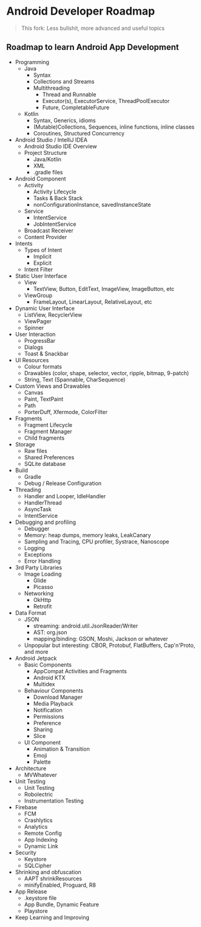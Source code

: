 # Android Developer Roadmap

> This fork: Less bullshit, more advanced and useful topics


## Roadmap to learn Android App Development
* Programming
   * Java
      * Syntax
      * Collections and Streams
      * Multithreading
         * Thread and Runnable
         * Executor(s), ExecutorService, ThreadPoolExecutor
         * Future, CompletableFuture
   * Kotlin
      * Syntax, Generics, idioms
      * (Mutable)Collections, Sequences, inline functions, inline classes
      * Coroutines, Structured Concurrency
* Android Studio / IntelliJ IDEA
   * Android Studio IDE Overview
   * Project Structure
      * Java/Kotlin
      * XML
      * .gradle files
* Android Component
   * Activity
     * Activity Lifecycle
     * Tasks & Back Stack
     * nonConfigurationInstance, savedInstanceState
   * Service
     * IntentService
     * JobIntentService
   * Broadcast Receiver
   * Content Provider
* Intents
   * Types of Intent
     * Implicit
     * Explicit
   * Intent Filter
* Static User Interface
  * View
      * TextView, Button, EditText, ImageView, ImageButton, etc
  * ViewGroup
      * FrameLayout, LinearLayout, RelativeLayout, etc
* Dynamic User Interface
   * ListView, RecyclerView
   * ViewPager
   * Spinner
* User Interaction
   * ProgressBar
   * Dialogs
   * Toast & Snackbar
* UI Resources
   * Colour formats
   * Drawables (color, shape, selector, vector, ripple, bitmap, 9-patch)
   * String, Text (Spannable, CharSequence)
* Custom Views and Drawables
   * Canvas
   * Paint, TextPaint
   * Path
   * PorterDuff, Xfermode, ColorFilter
* Fragments
   * Fragment Lifecycle
   * Fragment Manager
   * Child fragments
* Storage
   * Raw files
   * Shared Preferences
   * SQLite database
* Build
  * Gradle
  * Debug / Release Configuration
* Threading
  * Handler and Looper, IdleHandler
  * HandlerThread
  * AsyncTask
  * IntentService
* Debugging and profiling
  * Debugger
  * Memory: heap dumps, memory leaks, LeakCanary
  * Sampling and Tracing, CPU profiler, Systrace, Nanoscope
  * Logging
  * Exceptions
  * Error Handling
* 3rd Party Libraries
  * Image Loading
     * Glide
     * Picasso
  * Networking
     * OkHttp
     * Retrofit
* Data Format
  * JSON
     * streaming: android.util.JsonReader/Writer
     * AST: org.json
     * mapping/binding: GSON, Moshi, Jackson or whatever
  * Unpopular but interesting: CBOR, Protobuf, FlatBuffers, Cap'n'Proto, and more
* Android Jetpack
  * Basic Components
     * AppCompat Activities and Fragments
     * Android KTX
     * Multidex
  * Behaviour Components 
     * Download Manager
     * Media Playback
     * Notification
     * Permissions
     * Preference
     * Sharing
     * Slice
  * UI Component
     * Animation & Transition
     * Emoji
     * Palette
* Architecture 
     * MVWhatever
* Unit Testing
    * Unit Testing
    * Robolectric
    * Instrumentation Testing
* Firebase
     * FCM
     * Crashlytics
     * Analytics
     * Remote Config
     * App Indexing
     * Dynamic Link
* Security
     * Keystore
     * SQLCipher
* Shrinking and obfuscation
     * AAPT shrinkResources
     * minifyEnabled, Proguard, R8
* App Release
     * .keystore file
     * App Bundle, Dynamic Feature
     * Playstore
* Keep Learning and Improving
